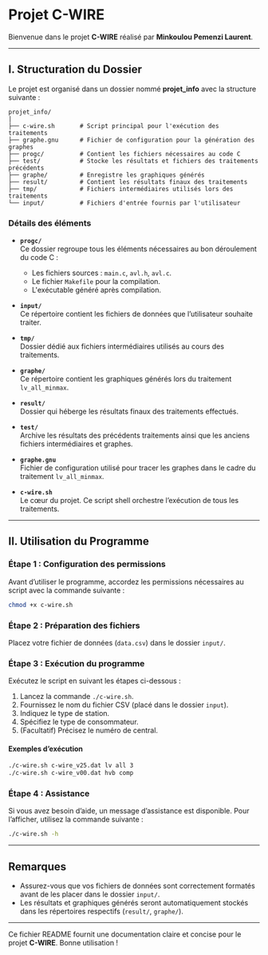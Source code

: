 # **Projet C-WIRE**

Bienvenue dans le projet **C-WIRE** réalisé par **Minkoulou Pemenzi Laurent**.

---

## **I. Structuration du Dossier**

Le projet est organisé dans un dossier nommé **projet_info** avec la structure suivante :

```
projet_info/
|
├── c-wire.sh       # Script principal pour l'exécution des traitements
├── graphe.gnu      # Fichier de configuration pour la génération des graphes
├── progc/          # Contient les fichiers nécessaires au code C
├── test/           # Stocke les résultats et fichiers des traitements précédents
├── graphe/         # Enregistre les graphiques générés
├── result/         # Contient les résultats finaux des traitements
├── tmp/            # Fichiers intermédiaires utilisés lors des traitements
└── input/          # Fichiers d'entrée fournis par l'utilisateur
```

### **Détails des éléments**

- **`progc/`**  
  Ce dossier regroupe tous les éléments nécessaires au bon déroulement du code C :  
  - Les fichiers sources : `main.c`, `avl.h`, `avl.c`.  
  - Le fichier `Makefile` pour la compilation.  
  - L'exécutable généré après compilation.  

- **`input/`**  
  Ce répertoire contient les fichiers de données que l’utilisateur souhaite traiter.  

- **`tmp/`**  
  Dossier dédié aux fichiers intermédiaires utilisés au cours des traitements.  

- **`graphe/`**  
  Ce répertoire contient les graphiques générés lors du traitement `lv_all_minmax`.  

- **`result/`**  
  Dossier qui héberge les résultats finaux des traitements effectués.  

- **`test/`**  
  Archive les résultats des précédents traitements ainsi que les anciens fichiers intermédiaires et graphes.  

- **`graphe.gnu`**  
  Fichier de configuration utilisé pour tracer les graphes dans le cadre du traitement `lv_all_minmax`.  

- **`c-wire.sh`**  
  Le cœur du projet. Ce script shell orchestre l’exécution de tous les traitements.  

---

## **II. Utilisation du Programme**

### **Étape 1 : Configuration des permissions**  
Avant d’utiliser le programme, accordez les permissions nécessaires au script avec la commande suivante :  
```bash
chmod +x c-wire.sh
```

### **Étape 2 : Préparation des fichiers**  
Placez votre fichier de données (`data.csv`) dans le dossier `input/`.  

### **Étape 3 : Exécution du programme**  
Exécutez le script en suivant les étapes ci-dessous :  
1. Lancez la commande `./c-wire.sh`.  
2. Fournissez le nom du fichier CSV (placé dans le dossier `input`).  
3. Indiquez le type de station.  
4. Spécifiez le type de consommateur.  
5. (Facultatif) Précisez le numéro de central.  

#### **Exemples d’exécution**  
```bash
./c-wire.sh c-wire_v25.dat lv all 3
./c-wire.sh c-wire_v00.dat hvb comp
```

### **Étape 4 : Assistance**  
Si vous avez besoin d’aide, un message d’assistance est disponible. Pour l’afficher, utilisez la commande suivante :  
```bash
./c-wire.sh -h
```

---

## **Remarques**

- Assurez-vous que vos fichiers de données sont correctement formatés avant de les placer dans le dossier `input/`.  
- Les résultats et graphiques générés seront automatiquement stockés dans les répertoires respectifs (`result/`, `graphe/`).  

---

Ce fichier README fournit une documentation claire et concise pour le projet **C-WIRE**. Bonne utilisation ! 

